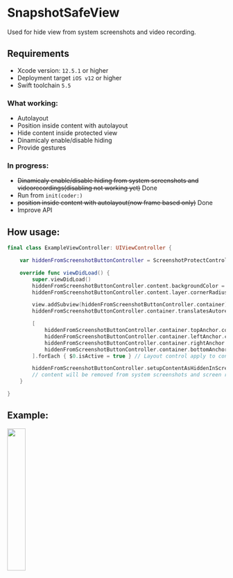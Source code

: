 # SnapshotSafeView

Used for hide view from system screenshots and video recording.

## Requirements

- Xcode version: `12.5.1` or higher
- Deployment target `iOS v12` or higher
- Swift toolchain `5.5`

### What working:

- Autolayout
- Position inside content with autolayout
- Hide content inside protected view
- Dinamicaly enable/disable hiding
- Provide gestures


### In progress:

- ~~Dinamicaly enable/disable hiding from system screenshots and videorecordings(disabling not working yet)~~ Done
- Run from `init(coder:)`
- ~~position inside content with autolayout(now frame based only)~~ Done
- Improve API

## How usage:
```swift
final class ExampleViewController: UIViewController {

    var hiddenFromScreenshotButtonController = ScreenshotProtectController(content: UIButton())

    override func viewDidLoad() {
        super.viewDidLoad()
        hiddenFromScreenshotButtonController.content.backgroundColor = .systemRed // UI customization apply to content
        hiddenFromScreenshotButtonController.content.layer.cornerRadius = 20

        view.addSubview(hiddenFromScreenshotButtonController.container)
        hiddenFromScreenshotButtonController.container.translatesAutoresizingMaskIntoConstraints = false

        [
            hiddenFromScreenshotButtonController.container.topAnchor.constraint(equalTo: view.topAnchor, constant: 65),
            hiddenFromScreenshotButtonController.container.leftAnchor.constraint(equalTo: view.leftAnchor, constant: 65),
            hiddenFromScreenshotButtonController.container.rightAnchor.constraint(equalTo: view.rightAnchor, constant: -65),
            hiddenFromScreenshotButtonController.container.bottomAnchor.constraint(equalTo: view.bottomAnchor, constant: -65)
        ].forEach { $0.isActive = true } // Layout control apply to container

        hiddenFromScreenshotButtonController.setupContentAsHiddenInScreenshotMode() // apply hidden mode
        // content will be removed from system screenshots and screen recording
    }

}
```

## Example:


<img src="https://user-images.githubusercontent.com/44356536/156410609-bf9e2373-0fe9-4ace-ae58-73c2175d7b27.mov" width="29%" height="29%"/>

